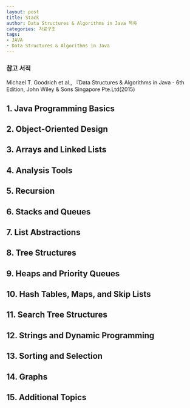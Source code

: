 ```yaml
---
layout: post
title: Stack
author: Data Structures & Algorithms in Java 목차
categories: 자료구조
tags:
- JAVA
- Data Structures & Algorithms in Java
---
```


### 참고 서적
Michael T. Goodrich et al., 『Data Structures & Algorithms in Java - 6th Edition, John Wiley & Sons Singapore Pte.Ltd(2015)

## 1. Java Programming Basics

## 2. Object-Oriented Design

## 3. Arrays and Linked Lists

## 4. Analysis Tools

## 5. Recursion

## 6. Stacks and Queues

## 7. List Abstractions

## 8. Tree Structures

## 9. Heaps and Priority Queues

## 10. Hash Tables, Maps, and Skip Lists

## 11. Search Tree Structures

## 12. Strings and Dynamic Programming

## 13. Sorting and Selection

## 14. Graphs

## 15. Additional Topics
